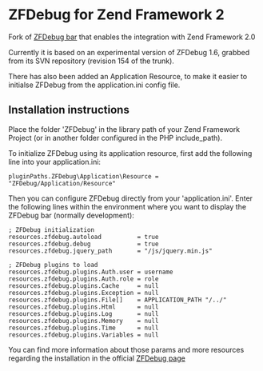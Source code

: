 # ZFDebug for Zend Framework 2

Fork of [ZFDebug bar](http://code.google.com/p/zfdebug/) that enables the integration
with Zend Framework 2.0

Currently it is based on an experimental version of ZFDebug 1.6, grabbed from its SVN
repository (revision 154 of the trunk).

There has also been added an Application Resource, to make it easier to initialse
ZFDebug from the application.ini config file.


## Installation instructions

Place the folder 'ZFDebug' in the library path of your Zend Framework Project
(or in another folder configured in the PHP include_path).

To initialize ZFDebug using its application resource, first add the following line into your application.ini:

    pluginPaths.ZFDebug\Application\Resource = "ZFDebug/Application/Resource"

Then you can configure ZFDebug directly from your 'application.ini'. Enter the following
lines within the environment where you want to display the ZFDebug bar (normally development):

    ; ZFDebug initialization
    resources.zfdebug.autoload          = true
    resources.zfdebug.debug             = true
    resources.zfdebug.jquery_path       = "/js/jquery.min.js"

    ; ZFDebug plugins to load
    resources.zfdebug.plugins.Auth.user = username
    resources.zfdebug.plugins.Auth.role = role
    resources.zfdebug.plugins.Cache     = null
    resources.zfdebug.plugins.Exception = null
    resources.zfdebug.plugins.File[]    = APPLICATION_PATH "/../"
    resources.zfdebug.plugins.Html      = null
    resources.zfdebug.plugins.Log       = null
    resources.zfdebug.plugins.Memory    = null
    resources.zfdebug.plugins.Time      = null
    resources.zfdebug.plugins.Variables = null


You can find more information about those params and more resources regarding the
installation in the official [ZFDebug page](http://code.google.com/p/zfdebug/wiki/Installation)